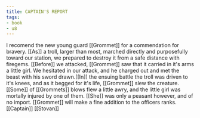 ```yaml
---
title: CAPTAIN'S REPORT
tags:
- book
- u8
---
```


  
I recomend the new young guard [[Grommet]] for a commendation for bravery. [[As]] a troll, larger than most, marched directly and purposefully toward our station, we prepared to destroy it from a safe distance with firegems. [[Before]] we attacked, [[Grommet]] saw that it carried in it's arms a little girl. We hesitated in our attack, and he charged out and met the beast with his sword drawn.[[In]] the ensuing battle the troll was driven to it's knees, and as it begged for it's life, [[Grommet]] slew the creature. [[Some]] of [[Grommets]] blows flew a little awry, and the little girl was mortally injured by one of them. [[She]] was only a peasant however, and of no import. [[Grommet]] will make a fine addition to the officers ranks.  
[[Captain]] [[Stovan]]  